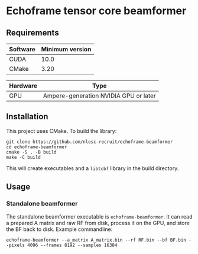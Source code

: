 # Echoframe tensor core beamformer

## Requirements

| Software | Minimum version |
| -------- | --------------- |
| CUDA | 10.0|
| CMake | 3.20 |

| Hardware | Type |
| -------- | ---- |
| GPU | Ampere-generation NVIDIA GPU or later |

## Installation
This project uses CMake. To build the library:
```shell
git clone https://github.com/nlesc-recruit/echoframe-beamformer
cd echoframe-beamformer
cmake -S . -B build
make -C build
```

This will create executables and a `libtcbf` library in the build directory.

## Usage

### Standalone beamformer
The standalone beamformer executable is `echoframe-beamformer`. It can read a prepared A matrix and raw RF from disk, process it on the GPU, and store the BF back to disk. Example commandline:

`echoframe-beamformer --a_matrix A_matrix.bin --rf RF.bin --bf BF.bin --pixels 4096 --frames 8192 --samples 16384`
